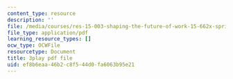 ```yaml
---
content_type: resource
description: ''
file: /media/courses/res-15-003-shaping-the-future-of-work-15-662x-spring-2016/ef8b6eaa46b2c8f544d0fa6063b95e21_8MLEYc3PLUc.pdf
file_type: application/pdf
learning_resource_types: []
ocw_type: OCWFile
resourcetype: Document
title: 3play pdf file
uid: ef8b6eaa-46b2-c8f5-44d0-fa6063b95e21
---
```

